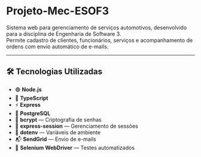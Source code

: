# Projeto-Mec-ESOF3

Sistema web para gerenciamento de serviços automotivos, desenvolvido para a disciplina de Engenharia de Software 3.  
Permite cadastro de clientes, funcionários, serviços e acompanhamento de ordens com envio automático de e-mails.

---

## 🛠️ Tecnologias Utilizadas

- 🟢 **Node.js**
- 🔷 **TypeScript**
- ⚡ **Express**
- 🐘 **PostgreSQL**
- 🔐 **bcrypt** — Criptografia de senhas
- 🧠 **express-session** — Gerenciamento de sessões
- 🌿 **dotenv** — Variáveis de ambiente
- 📬 **SendGrid** — Envio de e-mails
- 🧪 **Selenium WebDriver** — Testes automatizados